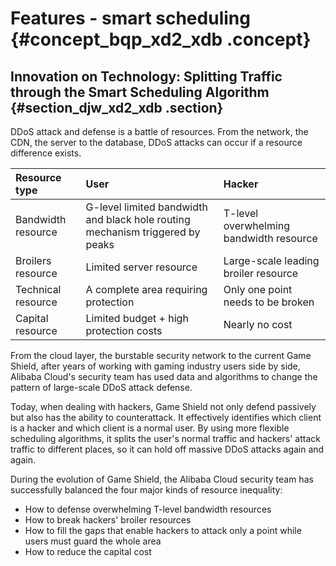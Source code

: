 # Features - smart scheduling {#concept_bqp_xd2_xdb .concept}

## Innovation on Technology: Splitting Traffic through the Smart Scheduling Algorithm {#section_djw_xd2_xdb .section}

DDoS attack and defense is a battle of resources. From the network, the CDN, the server to the database, DDoS attacks can occur if a resource difference exists. 

|Resource type|User|Hacker|
|:------------|:---|:-----|
|Bandwidth resource|G-level limited bandwidth and black hole routing mechanism triggered by peaks|T-level overwhelming bandwidth resource|
|Broilers resource|Limited server resource|Large-scale leading broiler resource|
|Technical resource|A complete area requiring protection|Only one point needs to be broken|
|Capital resource|Limited budget + high protection costs|Nearly no cost|

From the cloud layer, the burstable security network to the current Game Shield, after years of working with gaming industry users side by side, Alibaba Cloud's security team has used data and algorithms to change the pattern of large-scale DDoS attack defense. 

Today, when dealing with hackers, Game Shield not only defend passively but also has the ability to counterattack. It effectively identifies which client is a hacker and which client is a normal user. By using more flexible scheduling algorithms, it splits the user's normal traffic and hackers' attack traffic to different places, so it can hold off massive DDoS attacks again and again.

During the evolution of Game Shield, the Alibaba Cloud security team has successfully balanced the four major kinds of resource inequality: 

-   How to defense overwhelming T-level bandwidth resources
-   How to break hackers' broiler resources
-   How to fill the gaps that enable hackers to attack only a point while users must guard the whole area
-   How to reduce the capital cost

